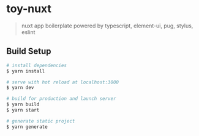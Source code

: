 # toy-nuxt

> nuxt app boilerplate
> powered by typescript, element-ui, pug, stylus, eslint


## Build Setup

``` bash
# install dependencies
$ yarn install

# serve with hot reload at localhost:3000
$ yarn dev

# build for production and launch server
$ yarn build
$ yarn start

# generate static project
$ yarn generate
```

